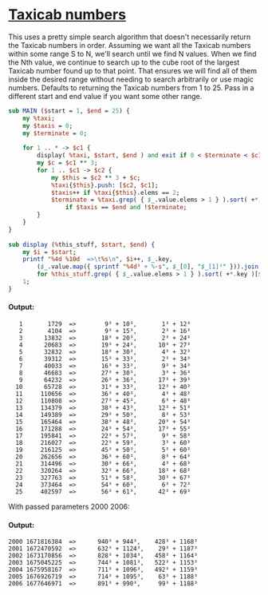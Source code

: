 [1]: http://rosettacode.org/wiki/Taxicab_numbers

# [Taxicab numbers][1]

This uses a pretty simple search algorithm that doesn't necessarily return the Taxicab numbers in order. Assuming we want all the Taxicab numbers within some range S to N, we'll search until we find N values. When we find the Nth value, we continue to search up to the cube root of the largest Taxicab number found up to that point. That ensures we will find all of them inside the desired range without needing to search arbitrarily or use magic numbers. Defaults to returning the Taxicab numbers from 1 to 25. Pass in a different start and end value if you want some other range.

```perl
sub MAIN ($start = 1, $end = 25) {
    my %taxi;
    my $taxis = 0;
    my $terminate = 0;
 
    for 1 .. * -> $c1 {
        display( %taxi, $start, $end ) and exit if 0 < $terminate < $c1;
        my $c = $c1 ** 3;
        for 1 .. $c1 -> $c2 {
            my $this = $c2 ** 3 + $c;
            %taxi{$this}.push: [$c2, $c1];
            $taxis++ if %taxi{$this}.elems == 2;
    	    $terminate = %taxi.grep( { $_.value.elems > 1 } ).sort( +*.key )[*-1].key**(1/3)
                if $taxis == $end and !$terminate;
        }
    }
}
 
sub display (%this_stuff, $start, $end) {
    my $i = $start; 
    printf "%4d %10d  =>\t%s\n", $i++, $_.key, 
        ($_.value.map({ sprintf "%4d³ + %-s", $_[0], "$_[1]³" })).join: ",\t"
        for %this_stuff.grep( { $_.value.elems > 1 } ).sort( +*.key )[$start-1..$end-1];
    1;
}
```

#### Output:
```
   1       1729  =>        9³ + 10³,       1³ + 12³
   2       4104  =>        9³ + 15³,       2³ + 16³
   3      13832  =>       18³ + 20³,       2³ + 24³
   4      20683  =>       19³ + 24³,      10³ + 27³
   5      32832  =>       18³ + 30³,       4³ + 32³
   6      39312  =>       15³ + 33³,       2³ + 34³
   7      40033  =>       16³ + 33³,       9³ + 34³
   8      46683  =>       27³ + 30³,       3³ + 36³
   9      64232  =>       26³ + 36³,      17³ + 39³
  10      65728  =>       31³ + 33³,      12³ + 40³
  11     110656  =>       36³ + 40³,       4³ + 48³
  12     110808  =>       27³ + 45³,       6³ + 48³
  13     134379  =>       38³ + 43³,      12³ + 51³
  14     149389  =>       29³ + 50³,       8³ + 53³
  15     165464  =>       38³ + 48³,      20³ + 54³
  16     171288  =>       24³ + 54³,      17³ + 55³
  17     195841  =>       22³ + 57³,       9³ + 58³
  18     216027  =>       22³ + 59³,       3³ + 60³
  19     216125  =>       45³ + 50³,       5³ + 60³
  20     262656  =>       36³ + 60³,       8³ + 64³
  21     314496  =>       30³ + 66³,       4³ + 68³
  22     320264  =>       32³ + 66³,      18³ + 68³
  23     327763  =>       51³ + 58³,      30³ + 67³
  24     373464  =>       54³ + 60³,       6³ + 72³
  25     402597  =>       56³ + 61³,      42³ + 69³
```


With passed parameters 2000 2006:


#### Output:
```
2000 1671816384  =>      940³ + 944³,    428³ + 1168³
2001 1672470592  =>      632³ + 1124³,    29³ + 1187³
2002 1673170856  =>      828³ + 1034³,   458³ + 1164³
2003 1675045225  =>      744³ + 1081³,   522³ + 1153³
2004 1675958167  =>      711³ + 1096³,   492³ + 1159³
2005 1676926719  =>      714³ + 1095³,    63³ + 1188³
2006 1677646971  =>      891³ + 990³,     99³ + 1188³
```
